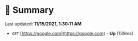 # 📖 Summary
Last updated: **11/15/2021, 1:30:11 AM**

- `GET` [https://google.com](https://google.com) - **Up** (139ms)
